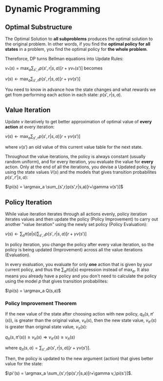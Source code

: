 # Dynamic Programming

## Optimal Substructure

The Optimal Solution to **all subproblems** produces the optimal solution to the original problem. In other words, if you find the **optimal policy for all states** in a problem, you find the optimal policy for **the whole problem**.

Thereforce, DP turns Bellman equations into Update Rules:

$v_*(s)= \max_a \sum_{s', r} p(s', r|s, a)[r + \gamma v_*(s')]$ becomes

$v(s) \leftarrow \max_a \sum_{s',r}p(s',r|s,a)[r+\gamma v(s')]$

You need to know in advance how the state changes and what rewards we get from performing each action in each state: $p(s',r|s,a)$.

## Value Iteration

Update $v$ iteratively to get better approximation of optimal value of **every action** at every iteration:

$v(s) \leftarrow \max_a \sum_{s',r}p(s',r|s,a)[r+\gamma v(s')]$

where $v(s')$ an old value of this current value table for the next state.

Throughout the value iterations, the policy is always constant (usually random uniform), and for every iteration, you evaluate the value for **every** action. Only at the end of all the iterations, you devise a Updated policy, by using the state values $V(s)$ and the models that gives transition probabilites $p(s',r'|s,a)$:

$\pi(s) = \argmax_a \sum_{s',r}p(s',r|s,a)[r+\gamma v(s')]$

## Policy Iteration

While value iteration iterates through all actions evenly, policy iteration iterates values and then update the policy (Policy Improvement) to carry out another "value iteration" using the newly set policy (Policy Evaluation):

$v(s) \leftarrow \sum_a\pi(a|s) \sum_{s',r}p(s',r|s,a)[r+\gamma v(s')]$

In policy iteration, you change the policy after every value iteration, so the policy is being updated (Improvement) across all the value iterations (Evaluation).

In every evaluation, you evaluate for only **one** action that is given by your current policy, and thus the $\sum_a\pi(a|s)$ expression instead of $\max_a$. It also means you already have a policy and you don't need to calculate the policy using the model $p$ that gives transition probabilites:

$\pi(s) = \argmax_a Q(s,a)$

### Policy Improvement Theorem

If the new value of the state after choosing action with new policy, $q_\pi(s, \pi'(s))$, is greater than the original value, $v_\pi(s)$, then the new state value, $v_{\pi'}(s)$ is greater than original state value, $v_\pi(s)$:

$q_\pi(s, \pi'(s)) \geq v_\pi(s) \Rightarrow v_{\pi'}(s) \geq v_\pi(s)$

where $q_\pi(s,a) = \sum_{s',r}p(s',r|s,a)[r+\gamma v(s')]$.

Then, the policy is updated to the new argument (action) that gives better value for the state:

$\pi'(s) = \argmax_a \sum_{s',r}p(s',r|s,a)[r+\gamma v_\pi(s')]$.